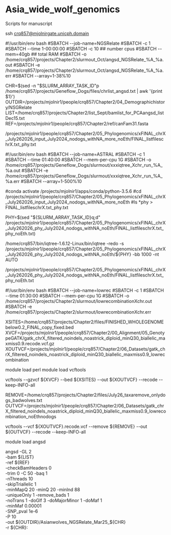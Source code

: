 # Asia_wide_wolf_genomics
Scripts for manuscript 

ssh crq857@mjolnirgate.unicph.domain


#!/usr/bin/env bash
#SBATCH --job-name=NGSRelate
#SBATCH -c 1
#SBATCH --time 1-00:00:00
#SBATCH -c 10   ## number cpus
#SBATCH --mem=40gb      ## total RAM
#SBATCH -o /home/crq857/projects/Chapter2/slurmout_Oct/angsd_NGSRelate_%A_%a.out
#SBATCH -e /home/crq857/projects/Chapter2/slurmout_Oct/angsd_NGSRelate_%A_%a.err
#SBATCH --array=1-38%10

CHR=$(sed -n "$SLURM_ARRAY_TASK_ID"p /home/crq857/projects/Geneflow_Dogs/files/chrlist_angsd.txt | awk '{print $1}')
OUTDIR=/projects/mjolnir1/people/crq857/Chapter2/04_Demographichistory/NSGRelate
LIST=/home/crq857/projects/Chapter2/list_Sept/bamlist_for_PCAangsd_listDec15.txt
REF=/projects/mjolnir1/people/crq857/Chapter2/ref/canFam31.fasta


/projects/mjolnir1/people/crq857/Chapter2/05_Phylogenomics/xFINAL_chrX_July262026_input_July2024_nodogs_withNA_more_noEth/FINAL_listfileschrX.txt_phy.txt



#!/usr/bin/env bash
#SBATCH --job-name=ASTRAL
#SBATCH -c 1
#SBATCH --time 01:40:00
#SBATCH --mem-per-cpu 1G
#SBATCH -o /home/crq857/projects/Geneflow_Dogs/slurmout/xxxiqtree_Xchr_run_%A_%a.out
#SBATCH -e /home/crq857/projects/Geneflow_Dogs/slurmout/xxxiqtree_Xchr_run_%A_%a.err
#SBATCH --array=1-500%10

#conda activate /projects/mjolnir1/apps/conda/python-3.5.6
#cd /projects/mjolnir1/people/crq857/Chapter2/05_Phylogenomics/xFINAL_chrX_July262026_input_July2024_nodogs_withNA_more_noEth
#ls  *phy > FINAL_listfileschrX.txt_phy.txt

PHY=$(sed "${SLURM_ARRAY_TASK_ID}q;d" /projects/mjolnir1/people/crq857/Chapter2/05_Phylogenomics/xFINAL_chrX_July262026_phy_July2024_nodogs_withNA_noEth/FINAL_listfileschrX.txt_phy_noEth.txt)

/home/crq857/bin/iqtree-1.6.12-Linux/bin/iqtree -redo  -s  /projects/mjolnir1/people/crq857/Chapter2/05_Phylogenomics/xFINAL_chrX_July262026_phy_July2024_nodogs_withNA_noEth/${PHY} -bb 1000 -nt AUTO


/projects/mjolnir1/people/crq857/Chapter2/05_Phylogenomics/xFINAL_chrX_July262026_phy_July2024_nodogs_withNA_noEth/FINAL_listfileschrX.txt_phy_noEth.txt




#!/usr/bin/env bash
#SBATCH --job-name=lowrec
#SBATCH -c 1
#SBATCH --time 01:30:00
#SBATCH --mem-per-cpu 1G
#SBATCH -o /home/crq857/projects/Chapter2/slurmout/lowrecombinationXchr.out
#SBATCH -e /home/crq857/projects/Chapter2/slurmout/lowrecombinationXchr.err


XSITES=/home/crq857/projects/Chapter2/files/FINISHED_WHOLEGENOMEbelow0.2_FINAL_copy_fixed.bed
XVCF=/projects/mjolnir1/people/crq857/Chapter2/00_Alignment/05_GenotypeGATK/gatk_chrX_filtered_noindels_noastrick_diploid_minQ30_biallelic_maxmiss0.9.recode.vcf.gz
XOUTVCF=/projects/mjolnir1/people/crq857/Chapter2/06_Datasets/gatk_chrX_filtered_noindels_noastrick_diploid_minQ30_biallelic_maxmiss0.9_lowrecombination

module load perl
module load vcftools

vcftools --gzvcf ${XVCF} --bed ${XSITES} --out ${XOUTVCF} --recode --keep-INFO-all

REMOVE=/home/crq857/projects/Chapter2/files/July26_taxaremove_onlydogs_badwolves.txt
OUTVCF=/projects/mjolnir1/people/crq857/Chapter2/06_Datasets/gatk_chrX_filtered_noindels_noastrick_diploid_minQ30_biallelic_maxmiss0.9_lowrecombination_noEthnodogs

vcftools --vcf ${XOUTVCF}.recode.vcf --remove ${REMOVE} --out ${OUTVCF} --recode --keep-INFO-all












module load angsd

angsd -GL 2 \
  -bam ${LIST} \
   -ref ${REF} \
  -checkBamHeaders 0 \
  -trim 0 -C 50 -baq 1 \
  -nThreads 10 \
  -skipTriallelic 1 \
  -minMapQ 20 -minQ 20 -minInd 88 \
  -uniqueOnly 1 -remove_bads 1 \
  -noTrans 1 -doGlf 3 -doMajorMinor 1 -doMaf 1 \
  -minMaf 0.00001 \
  -SNP_pval 1e-6 \
  -P 10 \
  -out ${OUTDIR}/Asianwolves_NGSRelate_Mar25_${CHR} \
  -r ${CHR}:







